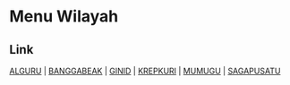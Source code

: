 # Menu Wilayah

## Link

[ALGURU](https://github.com/gigit-pemilu/pemilu-2024-95-papua-pegunungan/tree/main/pilpres/hitung-suara/sub/95-papua-pegunungan/sub/08-nduga/sub/31-krepkuri/sub/2002-alguru)
 | 
[BANGGABEAK](https://github.com/gigit-pemilu/pemilu-2024-95-papua-pegunungan/tree/main/pilpres/hitung-suara/sub/95-papua-pegunungan/sub/08-nduga/sub/31-krepkuri/sub/2006-banggabeak)
 | 
[GINID](https://github.com/gigit-pemilu/pemilu-2024-95-papua-pegunungan/tree/main/pilpres/hitung-suara/sub/95-papua-pegunungan/sub/08-nduga/sub/31-krepkuri/sub/2005-ginid)
 | 
[KREPKURI](https://github.com/gigit-pemilu/pemilu-2024-95-papua-pegunungan/tree/main/pilpres/hitung-suara/sub/95-papua-pegunungan/sub/08-nduga/sub/31-krepkuri/sub/2001-krepkuri)
 | 
[MUMUGU](https://github.com/gigit-pemilu/pemilu-2024-95-papua-pegunungan/tree/main/pilpres/hitung-suara/sub/95-papua-pegunungan/sub/08-nduga/sub/31-krepkuri/sub/2004-mumugu)
 | 
[SAGAPUSATU](https://github.com/gigit-pemilu/pemilu-2024-95-papua-pegunungan/tree/main/pilpres/hitung-suara/sub/95-papua-pegunungan/sub/08-nduga/sub/31-krepkuri/sub/2003-sagapusatu)

